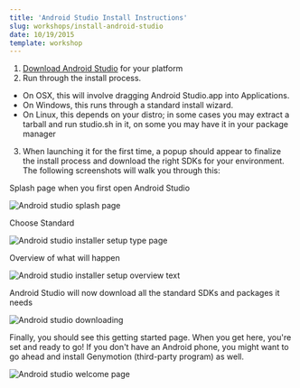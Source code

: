 ```yaml
---
title: 'Android Studio Install Instructions'
slug: workshops/install-android-studio
date: 10/19/2015
template: workshop
---
```


1. [Download Android Studio](https://developer.android.com/sdk/index.html) for your platform
2. Run through the install process.
 * On OSX, this will involve dragging Android Studio.app into Applications.
 * On Windows, this runs through a standard install wizard.
 * On Linux, this depends on your distro; in some cases you may extract a tarball and run studio.sh in it, on some you may have it in your package manager
3. When launching it for the first time, a popup should appear to finalize the install process and download the right SDKs for your environment. The following screenshots will walk you through this:

Splash page when you first open Android Studio

<img src="/pics/workshops/android/android_install_1.png" alt="Android studio splash page">

Choose Standard

<img src="/pics/workshops/android/android_install_2.png" alt="Android studio installer setup type page">

Overview of what will happen

<img src="/pics/workshops/android/android_install_3.png" alt="Android studio installer setup overview text">

Android Studio will now download all the standard SDKs and packages it needs

<img src="/pics/workshops/android/android_install_4.png" alt="Android studio downloading">

Finally, you should see this getting started page. When you get here, you're set and ready to go! If you don't have an Android phone, you might want to go ahead and install Genymotion (third-party program) as well.

<img src="/pics/workshops/android/android_install_5.png" alt="Android studio welcome page">
